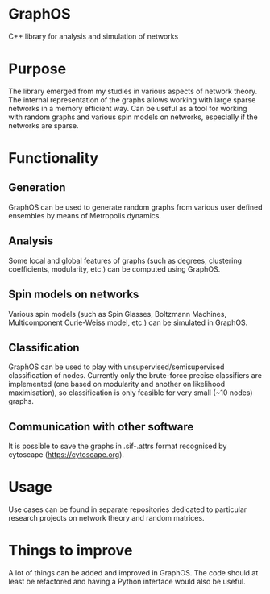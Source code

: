 # GraphOS
C++ library for analysis and simulation of networks

# Purpose
The library emerged from my studies in various aspects of network theory. The internal representation of the graphs allows working with large sparse networks in a memory efficient way. Can be useful as a tool for working with random graphs and various spin models on networks, especially if the networks are sparse.

# Functionality
## Generation
GraphOS can be used to generate random graphs from various user defined ensembles by means of Metropolis dynamics.

## Analysis
Some local and global features of graphs (such as degrees, clustering coefficients, modularity, etc.) can be computed using GraphOS.

## Spin models on networks
Various spin models (such as Spin Glasses, Boltzmann Machines, Multicomponent Curie-Weiss model, etc.) can be simulated in GraphOS.

## Classification
GraphOS can be used to play with unsupervised/semisupervised classification of nodes. Currently only the brute-force precise classifiers are implemented (one based on modularity and another on likelihood maximisation), so classification is only feasible for very small (~10 nodes) graphs.

## Communication with other software
It is possible to save the graphs in .sif-.attrs format recognised by cytoscape (https://cytoscape.org).

# Usage
Use cases can be found in separate repositories dedicated to particular research projects on network theory and random matrices.

# Things to improve
A lot of things can be added and improved in GraphOS. The code should at least be refactored and having a Python interface would also be useful.
